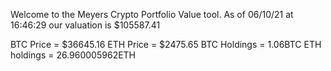 Welcome to the Meyers Crypto Portfolio Value tool. 
As of 06/10/21 at 16:46:29 our valuation is $105587.41 

BTC Price = $36645.16
 ETH Price = $2475.65
BTC Holdings = 1.06BTC
 ETH holdings = 26.960005962ETH 
